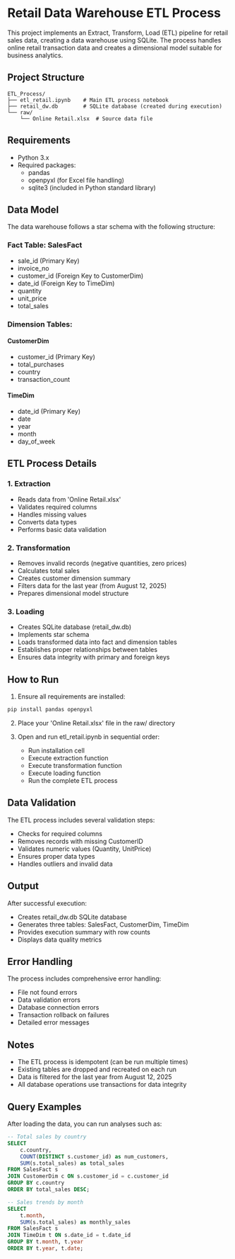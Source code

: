 # Retail Data Warehouse ETL Process

This project implements an Extract, Transform, Load (ETL) pipeline for retail sales data, creating a data warehouse using SQLite. The process handles online retail transaction data and creates a dimensional model suitable for business analytics.

## Project Structure

```
ETL_Process/
├── etl_retail.ipynb    # Main ETL process notebook
├── retail_dw.db        # SQLite database (created during execution)
└── raw/
    └── Online Retail.xlsx  # Source data file
```

## Requirements

- Python 3.x
- Required packages:
  - pandas
  - openpyxl (for Excel file handling)
  - sqlite3 (included in Python standard library)

## Data Model

The data warehouse follows a star schema with the following structure:

### Fact Table: SalesFact
- sale_id (Primary Key)
- invoice_no
- customer_id (Foreign Key to CustomerDim)
- date_id (Foreign Key to TimeDim)
- quantity
- unit_price
- total_sales

### Dimension Tables:

#### CustomerDim
- customer_id (Primary Key)
- total_purchases
- country
- transaction_count

#### TimeDim
- date_id (Primary Key)
- date
- year
- month
- day_of_week

## ETL Process Details

### 1. Extraction
- Reads data from 'Online Retail.xlsx'
- Validates required columns
- Handles missing values
- Converts data types
- Performs basic data validation

### 2. Transformation
- Removes invalid records (negative quantities, zero prices)
- Calculates total sales
- Creates customer dimension summary
- Filters data for the last year (from August 12, 2025)
- Prepares dimensional model structure

### 3. Loading
- Creates SQLite database (retail_dw.db)
- Implements star schema
- Loads transformed data into fact and dimension tables
- Establishes proper relationships between tables
- Ensures data integrity with primary and foreign keys

## How to Run

1. Ensure all requirements are installed:
```python
pip install pandas openpyxl
```

2. Place your 'Online Retail.xlsx' file in the raw/ directory

3. Open and run etl_retail.ipynb in sequential order:
   - Run installation cell
   - Execute extraction function
   - Execute transformation function
   - Execute loading function
   - Run the complete ETL process

## Data Validation

The ETL process includes several validation steps:
- Checks for required columns
- Removes records with missing CustomerID
- Validates numeric values (Quantity, UnitPrice)
- Ensures proper data types
- Handles outliers and invalid data

## Output

After successful execution:
- Creates retail_dw.db SQLite database
- Generates three tables: SalesFact, CustomerDim, TimeDim
- Provides execution summary with row counts
- Displays data quality metrics

## Error Handling

The process includes comprehensive error handling:
- File not found errors
- Data validation errors
- Database connection errors
- Transaction rollback on failures
- Detailed error messages

## Notes

- The ETL process is idempotent (can be run multiple times)
- Existing tables are dropped and recreated on each run
- Data is filtered for the last year from August 12, 2025
- All database operations use transactions for data integrity

## Query Examples

After loading the data, you can run analyses such as:

```sql
-- Total sales by country
SELECT 
    c.country,
    COUNT(DISTINCT s.customer_id) as num_customers,
    SUM(s.total_sales) as total_sales
FROM SalesFact s
JOIN CustomerDim c ON s.customer_id = c.customer_id
GROUP BY c.country
ORDER BY total_sales DESC;

-- Sales trends by month
SELECT 
    t.month,
    SUM(s.total_sales) as monthly_sales
FROM SalesFact s
JOIN TimeDim t ON s.date_id = t.date_id
GROUP BY t.month, t.year
ORDER BY t.year, t.date;
```
